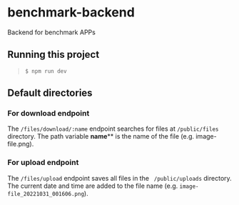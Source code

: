 # benchmark-backend
Backend for benchmark APPs

## Running this project
> ```$ npm run dev```

## Default directories
### For download endpoint
The ```/files/download/:name``` endpoint searches for files at ```/public/files``` directory. The path variable **name**** is the name of the file (e.g. image-file.png).

### For upload endpoint
The ```/files/upload``` endpoint saves all files in the ``` /public/uploads```  directory. The current date and time are added to the file name (e.g. ```image-file_20221031_001606.png```).